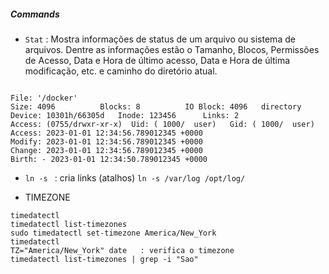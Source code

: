 ##### Commands

* ``` Stat ``` : Mostra informações de status de um arquivo ou sistema de arquivos. Dentre as informações estão o Tamanho, Blocos, Permissões de Acesso, Data e Hora de último acesso,
Data e Hora de última modificação, etc. e caminho do diretório atual.

``` Stat /docker

File: '/docker'
Size: 4096      	Blocks: 8          IO Block: 4096   directory
Device: 10301h/66305d	Inode: 123456      Links: 2
Access: (0755/drwxr-xr-x)  Uid: ( 1000/  user)   Gid: ( 1000/  user)
Access: 2023-01-01 12:34:56.789012345 +0000
Modify: 2023-01-01 12:34:56.789012345 +0000
Change: 2023-01-01 12:34:56.789012345 +0000
Birth: - 2023-01-01 12:34:50.789012345 +0000

```

* ``` ln -s  ``` : cria links (atalhos)  ``` ln -s /var/log /opt/log/ ```

* TIMEZONE

```
timedatectl
timedatectl list-timezones
sudo timedatectl set-timezone America/New_York
timedatectl
TZ="America/New_York" date   : verifica o timezone
timedatectl list-timezones | grep -i "Sao"
```
